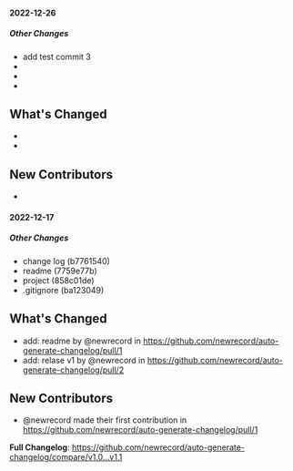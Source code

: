 #### 2022-12-26

##### Other Changes

-   add test commit 3
-
-
-

## What's Changed

-
-

## New Contributors

-

#### 2022-12-17

##### Other Changes

-   change log (b7761540)
-   readme (7759e77b)
-   project (858c01de)
-   .gitignore (ba123049)

## What's Changed

-   add: readme by @newrecord in https://github.com/newrecord/auto-generate-changelog/pull/1
-   add: relase v1 by @newrecord in https://github.com/newrecord/auto-generate-changelog/pull/2

## New Contributors

-   @newrecord made their first contribution in https://github.com/newrecord/auto-generate-changelog/pull/1

**Full Changelog**: https://github.com/newrecord/auto-generate-changelog/compare/v1.0...v1.1

